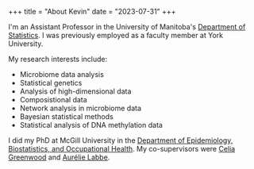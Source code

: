 +++
title = "About Kevin"
date = "2023-07-31"
+++

I'm an Assistant Professor in the University of Manitoba's [Department of Statistics](https://umanitoba.ca/science/statistics).  I was previously employed as a faculty member at York University.

My research interests include:

* Microbiome data analysis
* Statistical genetics
* Analysis of high-dimensional data
* Composistional data
* Network analysis in microbiome data
* Bayesian statistical methods
* Statistical analysis of DNA methylation data

I did my PhD at McGill University in the [Department of Epidemiology, Biostatistics, and Occupational Health](https://www.mcgill.ca/epi-biostat-occh/). My co-supervisors were [Celia Greenwood](https://www.mcgill.ca/epi-biostat-occh/celia-greenwood-1) and [Aurélie Labbe](https://www.hec.ca/en/profs/aurelie.labbe.html).